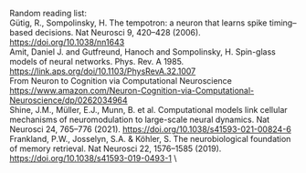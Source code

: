 Random reading list: \
Gütig, R., Sompolinsky, H. The tempotron: a neuron that learns spike timing–based decisions. Nat Neurosci 9, 420–428 (2006). https://doi.org/10.1038/nn1643 \
Amit, Daniel J. and Gutfreund, Hanoch and Sompolinsky, H. Spin-glass models of neural networks. Phys. Rev. A 1985. https://link.aps.org/doi/10.1103/PhysRevA.32.1007 \
From Neuron to Cognition via Computational Neuroscience https://www.amazon.com/Neuron-Cognition-via-Computational-Neuroscience/dp/0262034964 \
Shine, J.M., Müller, E.J., Munn, B. et al. Computational models link cellular mechanisms of neuromodulation to large-scale neural dynamics. Nat Neurosci 24, 765–776 (2021). https://doi.org/10.1038/s41593-021-00824-6  \
Frankland, P.W., Josselyn, S.A. & Köhler, S. The neurobiological foundation of memory retrieval. Nat Neurosci 22, 1576–1585 (2019). https://doi.org/10.1038/s41593-019-0493-1 \
